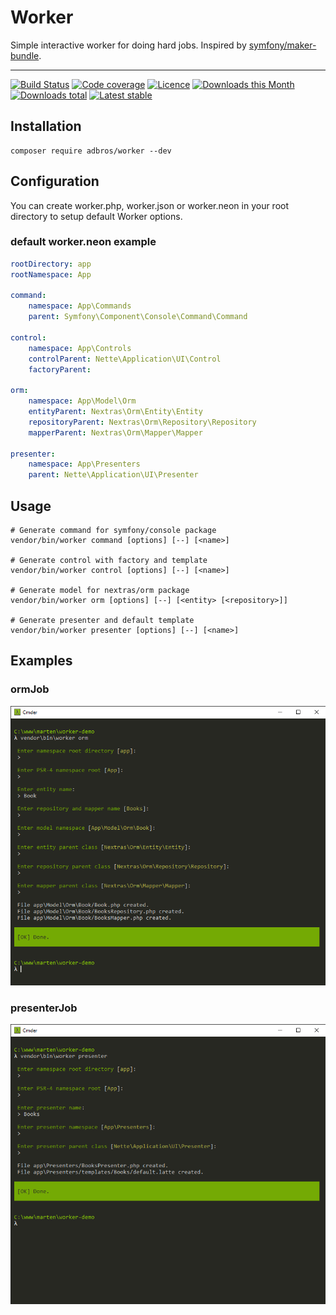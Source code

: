 # Worker
Simple interactive worker for doing hard jobs. Inspired by [symfony/maker-bundle](https://github.com/symfony/maker-bundle).

---

[![Build Status](https://img.shields.io/travis/com/adbrosaci/worker.svg?style=flat-square)](https://travis-ci.com/adbrosaci/worker)
[![Code coverage](https://img.shields.io/coveralls/adbrosaci/worker.svg?style=flat-square)](https://coveralls.io/r/adbrosaci/worker)
[![Licence](https://img.shields.io/packagist/l/adbros/worker.svg?style=flat-square)](https://packagist.org/packages/adbros/worker)
[![Downloads this Month](https://img.shields.io/packagist/dm/adbros/worker.svg?style=flat-square)](https://packagist.org/packages/adbros/google)
[![Downloads total](https://img.shields.io/packagist/dt/adbros/worker.svg?style=flat-square)](https://packagist.org/packages/adbros/worker)
[![Latest stable](https://img.shields.io/packagist/v/adbros/worker.svg?style=flat-square)](https://packagist.org/packages/adbros/worker)

## Installation
```shell
composer require adbros/worker --dev
```

## Configuration
You can create worker.php, worker.json or worker.neon in your root directory to setup default Worker options.

### default worker.neon example
```yaml
rootDirectory: app
rootNamespace: App

command:
    namespace: App\Commands
    parent: Symfony\Component\Console\Command\Command

control:
    namespace: App\Controls
    controlParent: Nette\Application\UI\Control
    factoryParent:

orm:
    namespace: App\Model\Orm
    entityParent: Nextras\Orm\Entity\Entity
    repositoryParent: Nextras\Orm\Repository\Repository
    mapperParent: Nextras\Orm\Mapper\Mapper

presenter:
    namespace: App\Presenters
    parent: Nette\Application\UI\Presenter
```

## Usage

```shell
# Generate command for symfony/console package
vendor/bin/worker command [options] [--] [<name>]

# Generate control with factory and template
vendor/bin/worker control [options] [--] [<name>]

# Generate model for nextras/orm package
vendor/bin/worker orm [options] [--] [<entity> [<repository>]]

# Generate presenter and default template
vendor/bin/worker presenter [options] [--] [<name>]
```

## Examples

### ormJob
![ormJob](.docs/ormJob.png)

### presenterJob
![presenterJob](.docs/presenterJob.png)
